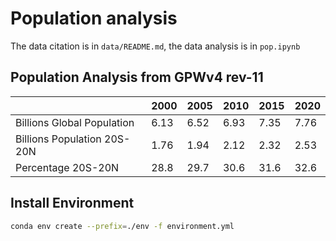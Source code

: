 # Population analysis

The data citation is in `data/README.md`, the data analysis is in `pop.ipynb`

## Population Analysis from GPWv4 rev-11


|| 2000 | 2005 | 2010 | 2015 | 2020|
|----|---|---|---|----|----|
|Billions Global Population| 6.13| 6.52 | 6.93| 7.35 | 7.76 |
|Billions Population 20S-20N|1.76| 1.94| 2.12| 2.32| 2.53|
|Percentage 20S-20N | 28.8| 29.7| 30.6 | 31.6 | 32.6 |

## Install Environment

```bash
conda env create --prefix=./env -f environment.yml
```


